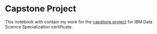 # Capstone Project

This notebook with contain my work for the [capstone project](https://www.coursera.org/learn/applied-data-science-capstone/home/welcome) for IBM Data Science Specialization certificate.
